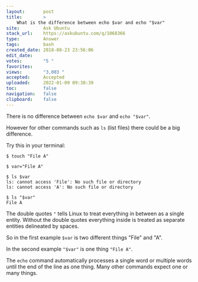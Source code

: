 ```yaml
---
layout:       post
title:        >
    What is the difference between echo $var and echo "$var"
site:         Ask Ubuntu
stack_url:    https://askubuntu.com/q/1068366
type:         Answer
tags:         bash
created_date: 2018-08-23 23:56:06
edit_date:    
votes:        "5 "
favorites:    
views:        "3,003 "
accepted:     Accepted
uploaded:     2022-01-09 09:38:39
toc:          false
navigation:   false
clipboard:    false
---
```


There is no difference between `echo $var` and `echo "$var"`.

However for other commands such as `ls` (list files) there could be a big difference.

Try this in your terminal:

``` 
$ touch "File A"

$ var="File A"

$ ls $var
ls: cannot access 'File': No such file or directory
ls: cannot access 'A': No such file or directory

$ ls "$var"
File A

```

The double quotes `"` tells Linux to treat everything in between as a single entity. Without the double quotes everything inside is treated as separate entities delineated by spaces.

So in the first example `$var` is two different things "File" and "A".

In the second example `"$var"` is one thing `"File A"`.

The `echo` command automatically processes a single word or multiple words until the end of the line as one thing. Many other commands expect one or many things.
